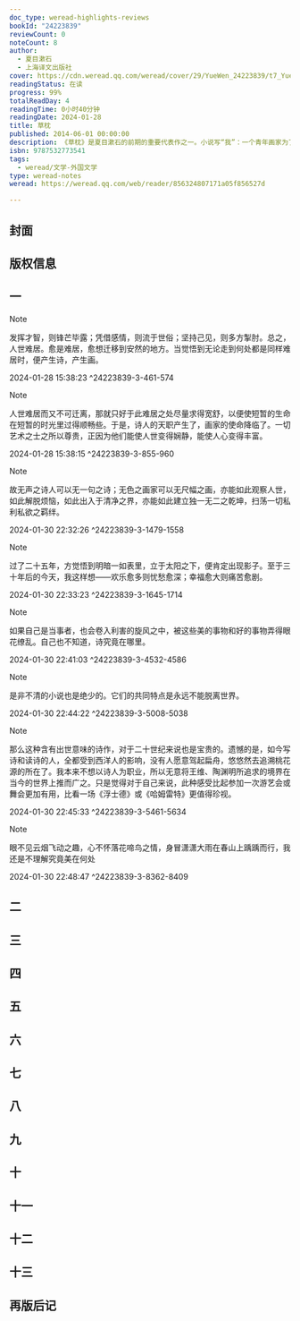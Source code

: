```yaml
---
doc_type: weread-highlights-reviews
bookId: "24223839"
reviewCount: 0
noteCount: 8
author:
  - 夏目漱石
  - 上海译文出版社
cover: https://cdn.weread.qq.com/weread/cover/29/YueWen_24223839/t7_YueWen_24223839.jpg
readingStatus: 在读
progress: 99%
totalReadDay: 4
readingTime: 0小时40分钟
readingDate: 2024-01-28
title: 草枕
published: 2014-06-01 00:00:00
description: 《草枕》是夏目漱石的前期的重要代表作之一。小说写“我”：一个青年画家为了躲避俗世的忧烦，寻求“非人情”的美的世界，来到了一个偏远的山村，以及在那里的所见所思所闻。作品着重描写了山村中的人和景物，其间穿插着大量“我”关于艺术论和美学观的独白，并比较了东西方艺术的差异。这些独白中最为核心的观点即“非人情”。所谓“非人情”是一种超越道德或人情的境界，是超脱世俗的出世境地，也是一种艺术审美观。比如作品中的“我”认为陶渊明的诗中所传达出来的意境便深得“非人情”三昧。因此，《草枕》与其说是一篇小说，更像是一部夏目漱石关于艺术的论著；而对山村风情的描写以及不时出现的俳句和诗词又让这部作品像是一篇优美的游记散文。总之，《草枕》是一部别具特色的作品，非常值得一读。
isbn: 9787532773541
tags:
  - weread/文学-外国文学
type: weread-notes
weread: https://weread.qq.com/web/reader/856324807171a05f856527d

---
```



## 封面

## 版权信息

## 一

> [!NOTE] 
> 发挥才智，则锋芒毕露；凭借感情，则流于世俗；坚持己见，则多方掣肘。总之，人世难居。愈是难居，愈想迁移到安然的地方。当觉悟到无论走到何处都是同样难居时，便产生诗，产生画。
> 
> 2024-01-28 15:38:23 ^24223839-3-461-574

> [!NOTE] 
> 人世难居而又不可迁离，那就只好于此难居之处尽量求得宽舒，以便使短暂的生命在短暂的时光里过得顺畅些。于是，诗人的天职产生了，画家的使命降临了。一切艺术之士之所以尊贵，正因为他们能使人世变得娴静，能使人心变得丰富。
> 
> 2024-01-28 15:38:15 ^24223839-3-855-960

> [!NOTE] 
> 故无声之诗人可以无一句之诗；无色之画家可以无尺幅之画，亦能如此观察人世，如此解脱烦恼，如此出入于清净之界，亦能如此建立独一无二之乾坤，扫荡一切私利私欲之羁绊。
> 
> 2024-01-30 22:32:26 ^24223839-3-1479-1558

> [!NOTE] 
> 过了二十五年，方觉悟到明暗一如表里，立于太阳之下，便肯定出现影子。至于三十年后的今天，我这样想——欢乐愈多则忧愁愈深；幸福愈大则痛苦愈剧。
> 
> 2024-01-30 22:33:23 ^24223839-3-1645-1714

> [!NOTE] 
> 如果自己是当事者，也会卷入利害的旋风之中，被这些美的事物和好的事物弄得眼花缭乱。自己也不知道，诗究竟在哪里。
> 
> 2024-01-30 22:41:03 ^24223839-3-4532-4586

> [!NOTE] 
> 是非不清的小说也是绝少的。它们的共同特点是永远不能脱离世界。
> 
> 2024-01-30 22:44:22 ^24223839-3-5008-5038

> [!NOTE] 
> 那么这种含有出世意味的诗作，对于二十世纪来说也是宝贵的。遗憾的是，如今写诗和读诗的人，全都受到西洋人的影响，没有人愿意驾起扁舟，悠悠然去追溯桃花源的所在了。我本来不想以诗人为职业，所以无意将王维、陶渊明所追求的境界在当今的世界上推而广之。只是觉得对于自己来说，此种感受比起参加一次游艺会或舞会更加有用，比看一场《浮士德》或《哈姆雷特》更值得珍视。
> 
> 2024-01-30 22:45:33 ^24223839-3-5461-5634

> [!NOTE] 
> 眼不见云烟飞动之趣，心不怀落花啼鸟之情，身冒潇潇大雨在春山上踽踽而行，我还是不理解究竟美在何处
> 
> 2024-01-30 22:48:47 ^24223839-3-8362-8409

## 二

## 三

## 四

## 五

## 六

## 七

## 八

## 九

## 十

## 十一

## 十二

## 十三

## 再版后记

